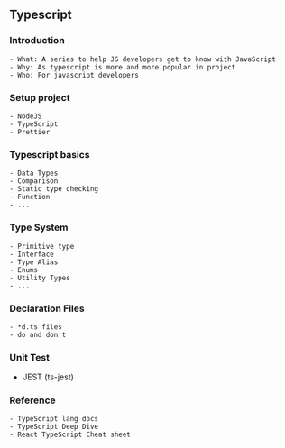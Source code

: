 ## Typescript   

### Introduction

```
- What: A series to help JS developers get to know with JavaScript
- Why: As typescript is more and more popular in project
- Who: For javascript developers
```

### Setup project

```
- NodeJS
- TypeScript
- Prettier
```

### Typescript basics

```
- Data Types
- Comparison
- Static type checking
- Function
- ...
```

### Type System

```
- Primitive type
- Interface
- Type Alias
- Enums
- Utility Types
- ...
```

### Declaration Files

```
- *d.ts files
- do and don't
```

### Unit Test  

- JEST (ts-jest)

### Reference

```
- TypeScript lang docs
- TypeScript Deep Dive
- React TypeScript Cheat sheet
```